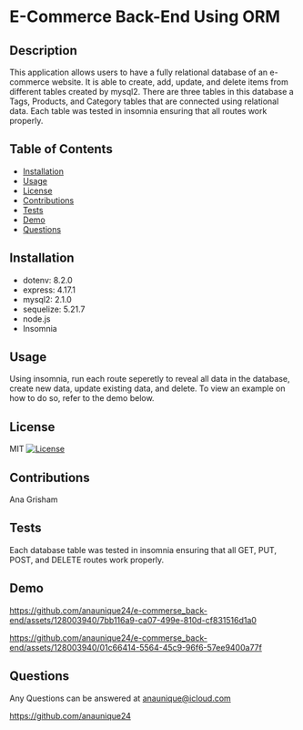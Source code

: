 # E-Commerce Back-End Using ORM

 ## Description
 This application allows users to have a fully relational database of an e-commerce website. It is able to create, add, update, and delete items from different tables created by mysql2. There are three tables in this database a Tags, Products, and Category tables that are connected using relational data. Each table was tested in insomnia ensuring that all routes work properly.
 
 ## Table of Contents
 - [Installation](#Installation)
 - [Usage](#Usage)
 - [License](#License)
 - [Contributions](#Contributions)
 - [Tests](#Tests)
 - [Demo](#Demo)
 - [Questions](#Questions)
 
 ## Installation
 - dotenv: 8.2.0
 - express: 4.17.1
 - mysql2: 2.1.0
 - sequelize: 5.21.7
 - node.js
 - Insomnia

 ## Usage
 Using insomnia, run each route seperetly to reveal all data in the database, create new data, update existing data, and delete.
 To view an example on how to do so, refer to the demo below.
 
 ## License
 MIT
 [![License](https://img.shields.io/badge/License-MIT-green.svg)](https://opensource.org/licenses/MIT)
 
 ## Contributions
 Ana Grisham
 
 ## Tests
 Each database table was tested in insomnia ensuring that all GET, PUT, POST, and DELETE routes work properly. 
 
 ## Demo
https://github.com/anaunique24/e-commerse_back-end/assets/128003940/7bb116a9-ca07-499e-810d-cf831516d1a0

https://github.com/anaunique24/e-commerse_back-end/assets/128003940/01c66414-5564-45c9-96f6-57ee9400a77f

 ## Questions
 Any Questions can be answered at anaunique@icloud.com
 
 https://github.com/anaunique24
